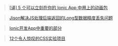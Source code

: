 > [[译] 5 个可以立刻在你的 Ionic App 中用上的动画包](https://juejin.im/post/5c517544f265da613b702848)

> [Jison解决JS处理后端返回的Long型数据精度丢失问题]( https://juejin.im/post/5c51526fe51d455047338a2a)

> [Ionic开发App中重要的部分](https://juejin.im/post/5c513b67f265da615e05d76e)

> [12个令人惊叹的CSS实验项目](https://juejin.im/post/5c4fdcd66fb9a04a0a5f9511)